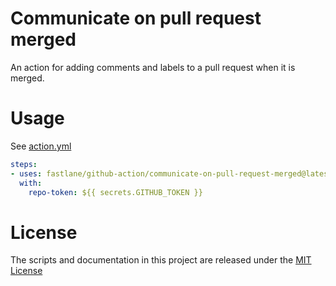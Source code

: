 # Communicate on pull request merged

An action for adding comments and labels to a pull request when it is merged.

# Usage 

See [action.yml](action.yml)

```yaml
steps:
- uses: fastlane/github-action/communicate-on-pull-request-merged@latest
  with:
    repo-token: ${{ secrets.GITHUB_TOKEN }}
```

# License

The scripts and documentation in this project are released under the [MIT License](LICENSE)
